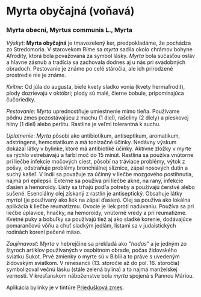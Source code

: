 Myrta obyčajná (voňavá)
=======================

### Myrta obecní, Myrtus communis L., Myrta

*Výskyt*: **Myrta obyčajná** je tmavozelený ker, predpokladáme, že pochádza zo
Stredomoria. V starovekom Ríme sa *myrta* sadila okolo chrámov bohyne Afrodity,
ktorá bola považovaná za symbol lásky. *Myrta* bola súčasťou osláv a hlavne
zásnub a tradícia sa zachovala dodnes aj u nás pri svadobných obradoch.
Pestovanie je známe po celé stáročia, ale ich prirodzené prostredie nie je
známe.

*Kvitne*: Od júla do augusta, biele kvety sladko vonia (kvety hermafrodit),
plody dozrievajú v októbri; plody sú malé, čierne bobule, pripomínajúca
čučoriedky.

*Pestovanie*: *Myrta* uprednostňuje umiestnenie mimo tieňa. Používame pôdnu zmes
pozostávajúcu z machu (1 diel), rašeliny (2 diely) a pieskovej hliny (1 diel)
alebo perlitu. Rastlina je veľmi tolerantná k suchu.

*Uplatnenie*: *Myrta* pôsobí ako antibiotikum, antiseptikum, aromatikum,
adstringens, hemostatikum a má tonizačné účinky. Nedávny výskum dokázal látky v
bylinke, ktoré má antibiotiké účinky. Aktívne zložky v myrte sa rýchlo
vstrebávajú a farbí moč do 15 minút. Rastlina sa používa vnútorne pri liečbe
infekcie močových ciest, pôsobí na tráviace problémy, výtok z pošvy, odstraňuje
problémy bronchiálnej sliznice, zápal nosových dutín a suchý kašeľ. V Indii sa
považuje za účinný v liečbe mozgového postihnutia, najmä pri epilepsii. Externe
sa používa pri liečbe akné, na rany, infekcie ďasien a hemoroidy. Listy sa
trhajú podľa potreby a používajú čerstvé alebo sušené. Esenciálny olej získaný z
rastlín je antiseptický. Obsahuje látky *myrtol* (je používaný ako liek na zápal
ďasien). Olej sa používa ako lokálna aplikácia k liečbe reumatizmu. Ovocie je
liek proti nadúvaniu. Používa sa pri liečbe úplavice, hnačky, na hemoroidy,
vnútorné vredy a pri reumatizme. Kvetné puky a bobuľky sa používajú tiež aj ako
sladké korenie, dodávajúce pomarančovú vôňu a chuť sladkým jedlám, listami sa v
judaistických rodinách korení pečené mäso.

*Zaujímavosť*: *Myrta* v hebrejčine sa prekladá ako "*hadas*" a je jedným zo
štyroch artiklov používaných v osobitnom obrade, počas židovského sviatku Sukot.
Prvé zmienky o myrte sú v Biblii a to práve s uvedeným židovským sviatkom. V
renesancii (13. storočie až do pol. 16. storočia) symbolizoval večnú lásku
(stále zelená bylina) a to najmä manželskej vernosti. V kresťanskom náboženstve
bola *myrta* spojená s Pannou Máriou.

Aplikácia bylinky je v tintúre [Priedušková
zmes](../tinktury/zmes-prieduskova).

